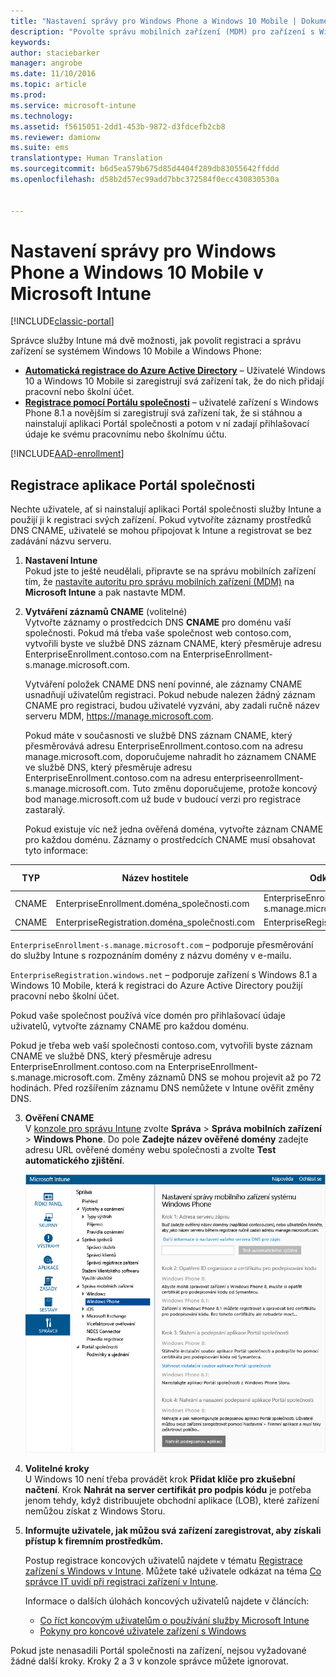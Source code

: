 ```yaml
---
title: "Nastavení správy pro Windows Phone a Windows 10 Mobile | Dokumentace Microsoftu"
description: "Povolte správu mobilních zařízení (MDM) pro zařízení s Windows 10 Mobile nebo Windows Phone pomocí služby Microsoft Intune."
keywords: 
author: staciebarker
manager: angrobe
ms.date: 11/10/2016
ms.topic: article
ms.prod: 
ms.service: microsoft-intune
ms.technology: 
ms.assetid: f5615051-2dd1-453b-9872-d3fdcefb2cb8
ms.reviewer: damionw
ms.suite: ems
translationtype: Human Translation
ms.sourcegitcommit: b6d5ea579b675d85d4404f289db83055642ffddd
ms.openlocfilehash: d58b2d57ec99add7bbc372584f0ecc430830530a


---
```



# <a name="set-up-windows-phone-and-windows-10-mobile-management-with-microsoft-intune"></a>Nastavení správy pro Windows Phone a Windows 10 Mobile v Microsoft Intune

[!INCLUDE[classic-portal](../includes/classic-portal.md)]

Správce služby Intune má dvě možnosti, jak povolit registraci a správu zařízení se systémem Windows 10 Mobile a Windows Phone:

- **[Automatická registrace do Azure Active Directory](#azure-active-directory-enrollment)** – Uživatelé Windows 10 a Windows 10 Mobile si zaregistrují svá zařízení tak, že do nich přidají pracovní nebo školní účet.
- **[Registrace pomocí Portálu společnosti](#company-portal-app-enrollment)** – uživatelé zařízení s Windows Phone 8.1 a novějším si zaregistrují svá zařízení tak, že si stáhnou a nainstalují aplikaci Portál společnosti a potom v ní zadají přihlašovací údaje ke svému pracovnímu nebo školnímu účtu.


[!INCLUDE[AAD-enrollment](../includes/win10-automatic-enrollment-aad.md)]

## <a name="company-portal-app-enrollment"></a>Registrace aplikace Portál společnosti
Nechte uživatele, ať si nainstalují aplikaci Portál společnosti služby Intune a použijí ji k registraci svých zařízení. Pokud vytvoříte záznamy prostředků DNS CNAME, uživatelé se mohou připojovat k Intune a registrovat se bez zadávání názvu serveru.

1.  **Nastavení Intune**<br>Pokud jste to ještě neudělali, připravte se na správu mobilních zařízení tím, že [nastavíte autoritu pro správu mobilních zařízení (MDM)](prerequisites-for-enrollment.md#step-2-set-mdm-authority) na **Microsoft Intune** a pak nastavte MDM.

2.  **Vytváření záznamů CNAME** (volitelné)<br>Vytvořte záznamy o prostředcích DNS **CNAME** pro doménu vaší společnosti. Pokud má třeba vaše společnost web contoso.com, vytvořili byste ve službě DNS záznam CNAME, který přesměruje adresu EnterpriseEnrollment.contoso.com na EnterpriseEnrollment-s.manage.microsoft.com.

    Vytváření položek CNAME DNS není povinné, ale záznamy CNAME usnadňují uživatelům registraci. Pokud nebude nalezen žádný záznam CNAME pro registraci, budou uživatelé vyzváni, aby zadali ručně název serveru MDM, https://manage.microsoft.com.

    Pokud máte v současnosti ve službě DNS záznam CNAME, který přesměrovává adresu EnterpriseEnrollment.contoso.com na adresu manage.microsoft.com, doporučujeme nahradit ho záznamem CNAME ve službě DNS, který přesměruje adresu EnterpriseEnrollment.contoso.com na adresu enterpriseenrollment-s.manage.microsoft.com. Tuto změnu doporučujeme, protože koncový bod manage.microsoft.com už bude v budoucí verzi pro registrace zastaralý.

    Pokud existuje víc než jedna ověřená doména, vytvořte záznam CNAME pro každou doménu. Záznamy o prostředcích CNAME musí obsahovat tyto informace:

  |TYP|Název hostitele|Odkazuje na|Hodnota TTL|
  |--------|-------------|-------------|-------|
  |CNAME|EnterpriseEnrollment.doména_společnosti.com|EnterpriseEnrollment-s.manage.microsoft.com |1 hodina|
  |CNAME|EnterpriseRegistration.doména_společnosti.com|EnterpriseRegistration.windows.net|1 hodina|

  `EnterpriseEnrollment-s.manage.microsoft.com` – podporuje přesměrování do služby Intune s rozpoznáním domény z názvu domény v e-mailu.

  `EnterpriseRegistration.windows.net` – podporuje zařízení s Windows 8.1 a Windows 10 Mobile, která k registraci do Azure Active Directory použijí pracovní nebo školní účet.

  Pokud vaše společnost používá více domén pro přihlašovací údaje uživatelů, vytvořte záznamy CNAME pro každou doménu.

  Pokud je třeba web vaší společnosti contoso.com, vytvořili byste záznam CNAME ve službě DNS, který přesměruje adresu EnterpriseEnrollment.contoso.com na EnterpriseEnrollment-s.manage.microsoft.com. Změny záznamů DNS se mohou projevit až po 72 hodinách. Před rozšířením záznamu DNS nemůžete v Intune ověřit změny DNS.

3.  **Ověření CNAME**<br>V [konzole pro správu Intune](http://manage.microsoft.com) zvolte **Správa** &gt; **Správa mobilních zařízení** &gt; **Windows Phone**. Do pole **Zadejte název ověřené domény** zadejte adresu URL ověřené domény webu společnosti a zvolte **Test automatického zjištění**.

    ![Dialogové okno Instalace správy mobilního zařízení pro systém Windows](../media/windows-phone-enrollment.png)

4.  **Volitelné kroky**<br>U Windows 10 není třeba provádět krok **Přidat klíče pro zkušební načtení**. Krok **Nahrát na server certifikát pro podpis kódu** je potřeba jenom tehdy, když distribuujete obchodní aplikace (LOB), které zařízení nemůžou získat z Windows Storu.

5.  **Informujte uživatele, jak můžou svá zařízení zaregistrovat, aby získali přístup k firemním prostředkům.**

    Postup registrace koncových uživatelů najdete v tématu [Registrace zařízení s Windows v Intune](../enduser/enroll-your-device-in-intune-windows.md). Můžete také uživatele odkázat na téma [Co správce IT uvidí při registraci zařízení v Intune](../enduser/what-can-your-it-administrator-see-when-you-enroll-your-device-in-intune-windows.md).

    Informace o dalších úlohách koncových uživatelů najdete v článcích:
    - [Co říct koncovým uživatelům o používání služby Microsoft Intune](what-to-tell-your-end-users-about-using-microsoft-intune.md)
    - [Pokyny pro koncové uživatele zařízení s Windows](../enduser/using-your-windows-device-with-intune.md)

Pokud jste nenasadili Portál společnosti na zařízení, nejsou vyžadované žádné další kroky.  Kroky 2 a 3 v konzole správce můžete ignorovat.



<!--HONumber=Dec16_HO2-->


